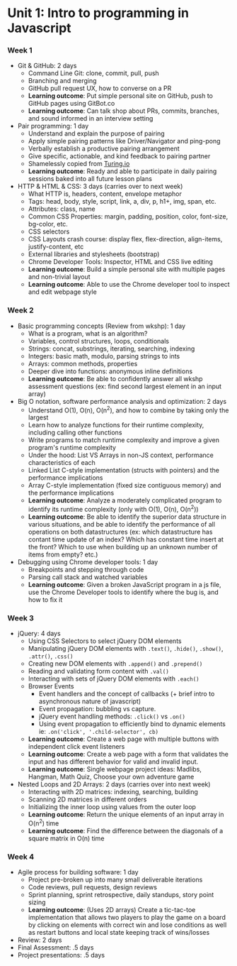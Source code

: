 # Unit 1: Intro to programming in Javascript


### Week 1

- Git & GitHub: 2 days
  - Command Line Git: clone, commit, pull, push
  - Branching and merging
  - GitHub pull request UX, how to converse on a PR
  - **Learning outcome**: Put simple personal site on GitHub, push to GitHub pages using GitBot.co
  - **Learning outcome**: Can talk shop about PRs, commits, branches, and sound informed in an interview setting
- Pair programming: 1 day
  - Understand and explain the purpose of pairing
  - Apply simple pairing patterns like Driver/Navigator and ping-pong
  - Verbally establish a productive pairing arrangement
  - Give specific, actionable, and kind feedback to pairing partner
  - Shamelessly copied from [Turing.io](https://github.com/turingschool/lesson_plans/blob/master/ruby_01-object_oriented_programming_with_ruby/pairing_patterns.markdown)
  - **Learning outcome**: Ready and able to participate in daily pairing sessions baked into all future lesson plans
- HTTP & HTML & CSS: 3 days (carries over to next week)
  - What HTTP is, headers, content, envelope metaphor
  - Tags: head, body, style, script, link, a, div, p, h1+, img, span, etc.
  - Attributes: class, name
  - Common CSS Properties: margin, padding, position, color, font-size, bg-color, etc.
  - CSS selectors
  - CSS Layouts crash course: display flex, flex-direction, align-items, justify-content, etc
  - External libraries and stylesheets (bootstrap)
  - Chrome Developer Tools: Inspector, HTML and CSS live editing
  - **Learning outcome**: Build a simple personal site with multiple pages and non-trivial layout
  - **Learning outcome**: Able to use the Chrome developer tool to inspect and edit webpage style


### Week 2

- Basic programming concepts (Review from wkshp): 1 day
  - What is a program, what is an algorithm?
  - Variables, control structures, loops, conditionals
  - Strings: concat, substrings, iterating, searching, indexing
  - Integers: basic math, modulo, parsing strings to ints
  - Arrays: common methods, properties
  - Deeper dive into functions: anonymous inline definitions
  - **Learning outcome**: Be able to confidently answer all wkshp assessment questions (ex: find second largest element in an input array)
- Big O notation, software performance analysis and optimization: 2 days
  - Understand O(1), O(n), O(n<sup>2</sup>), and how to combine by taking only the largest
  - Learn how to analyze functions for their runtime complexity, including calling other functions
  - Write programs to match runtime complexity and improve a given program's runtime complexity
  - Under the hood: List VS Arrays in non-JS context, performance characteristics of each
  - Linked List C-style implementation (structs with pointers) and the performance implications
  - Array C-style implementation (fixed size contiguous memory) and the performance implications
  - **Learning outcome**: Analyze a moderately complicated program to identify its runtime complexity (only with O(1), O(n), O(n<sup>2</sup>))
  - **Learning outcome**: Be able to identify the superior data structure in various situations, and be able to identify the performance of all operations on both datastructures (ex: which datastructure has contant time update of an index? Which has constant time insert at the front? Which to use when building up an unknown number of items from empty? etc.)
- Debugging using Chrome developer tools: 1 day
  - Breakpoints and stepping through code
  - Parsing call stack and watched variables
  - **Learning outcome**: Given a broken JavaScript program in a js file, use the Chrome Developer tools to identify where the bug is, and how to fix it


### Week 3

- jQuery: 4 days
  - Using CSS Selectors to select jQuery DOM elements
  - Manipulating jQuery DOM elements with `.text()`, `.hide()`, `.show()`, `.attr()`, `.css()`
  - Creating new DOM elements with `.append()` and `.prepend()`
  - Reading and validating form content with `.val()`
  - Interacting with sets of jQuery DOM elements with `.each()`
  - Browser Events
    - Event handlers and the concept of callbacks (+ brief intro to asynchronous nature of javascript)
    - Event propagation: bubbling vs capture.
    - jQuery event handling methods: `.click()` vs `.on()`
    - Using event propagation to efficiently bind to dynamic elements ie: `.on('click', '.child-selector', cb)`
  - **Learning outcome**: Create a web page with multiple buttons with independent click event listeners
  - **Learning outcome**: Create a web page with a form that validates the input and has different behavior for valid and invalid input.
  - **Learning outcome**: Single webpage project ideas: Madlibs, Hangman, Math Quiz, Choose your own adventure game
- Nested Loops and 2D Arrays: 2 days (carries over into next week)
  - Interacting with 2D matrices: indexing, searching, building
  - Scanning 2D matrices in different orders
  - Initializing the inner loop using values from the outer loop
  - **Learning outcome**: Return the unique elements of an input array in O(n<sup>2</sup>) time
  - **Learning outcome**: Find the difference between the diagonals of a square matrix in O(n) time

### Week 4

- Agile process for building software: 1 day
  - Project pre-broken up into many small deliverable iterations
  - Code reviews, pull requests, design reviews
  - Sprint planning, sprint retrospective, daily standups, story point sizing
  - **Learning outcome**: (Uses 2D arrays) Create a tic-tac-toe implementation that allows two players to play the game on a board by clicking on elements with correct win and lose conditions as well as restart buttons and local state keeping track of wins/losses
- Review: 2 days
- Final Assessment: .5 days
- Project presentations: .5 days

